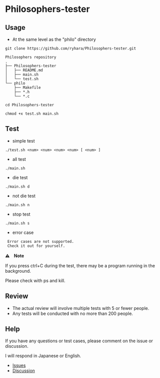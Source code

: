 # Philosophers-tester

## Usage

- At the same level as the "philo" directory
```
git clone https://github.com/ryhara/Philosophers-tester.git
```
```
Philosophers repository
.
├── Philosophers-tester
│   ├── README.md
│   ├── main.sh
│   └── test.sh
└── philo
    ├── Makefile
    ├── *.h
    └── *.c
```

```
cd Philosophers-tester
```
```
chmod +x test.sh main.sh
```

## Test
- simple test
```
./test.sh <num> <num> <num> <num> [ <num> ]
```

- all test
```
./main.sh
```

- die test
```
./main.sh d
```
- not die test
```
./main.sh n
```

- stop test
```
./main.sh s
```

- error case
```
 Error cases are not supported.
 Check it out for yourself.
```

**⚠️　Note**

If you press ctrl+C during the test, there may be a program running in the background.

Please check with ps and kill.

## Review
- The actual review will involve multiple tests with 5 or fewer people.
- Any tests will be conducted with no more than 200 people.

## Help
If you have any questions or test cases, please comment on the issue or discussion.

I will respond in Japanese or English.

- [Issues](https://github.com/ryhara/Philosophers-tester/issues)
- [Discussion](https://github.com/ryhara/Philosophers-tester/discussions)

